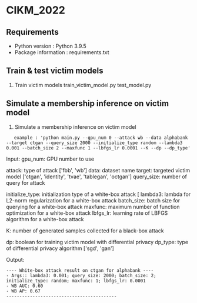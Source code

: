 # CIKM_2022

## Requirements
* Python version : Python 3.9.5
* Package information : requirements.txt

## Train & test victim models
1. Train victim models 
train_victim_model.py 
test_model.py 

## Simulate a membership inference on victim model
1. Simulate a membership inference on victim model

```
   example : 'python main.py --gpu_num 0 --attack wb --data alphabank --target ctgan --query_size 2000 --initialize_type random --lambda3 0.001 --batch_size 2 --maxfunc 1 --lbfgs_lr 0.0001 --K --dp --dp_type'
```
Input:
gpu_num: GPU number to use

attack: type of attack ['fbb', 'wb']
data: dataset name
target: targeted victim model ['ctgan', 'identity', 'tvae', 'tablegan', 'octgan']
query_size: number of query for attack

initialize_type: initialization type of a white-box attack [
lambda3: lambda for L2-norm regularization for a white-box attack
batch_size: batch size for querying for a white-box attack
maxfunc: maximum number of function optimization for a white-box attack
lbfgs_lr: learning rate of LBFGS algorithm for a white-box attack

K: number of generated samples collected for a black-box attack

dp: boolean for training victim model with differential privacy
dp_type: type of differential privacy algorithm ['sgd', 'gan']

Output:
```
---- White-box attack result on ctgan for alphabank ----
- Args:: lambda3: 0.001; query_size: 2000; batch_size: 2; initialize_type: random; maxfunc: 1; lbfgs_lr: 0.0001
- WB AUC: 0.60
- WB AP: 0.67
------------------------------------------
```
   
